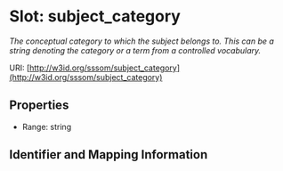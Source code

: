 # Slot: subject_category
_The conceptual category to which the subject belongs to. This can be a string denoting the category or a term from a controlled vocabulary._


URI: [http://w3id.org/sssom/subject_category](http://w3id.org/sssom/subject_category)



<!-- no inheritance hierarchy -->


## Properties

 * Range: string



## Identifier and Mapping Information






